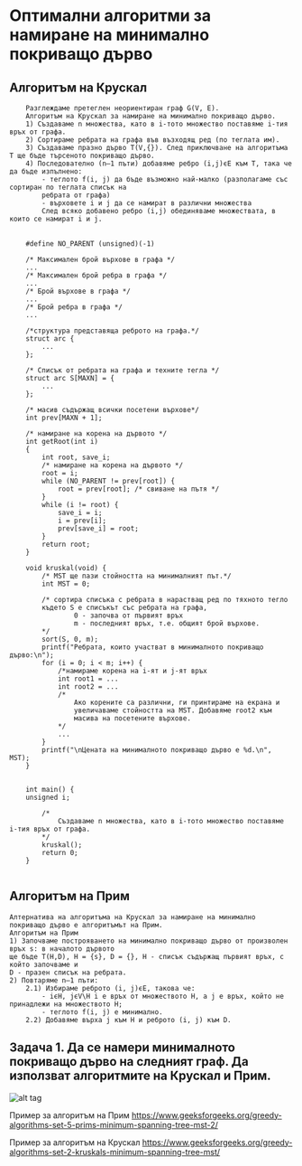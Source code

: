 
# Оптимални алгоритми за намиране на минимално покриващо дърво


## Алгоритъм на Крускал
```
    Разглеждаме претеглен неориентиран граф G(V, E).  
    Алгоритъм на Крускал за намиране на минимално покриващо дърво. 
    1) Създаваме n множества, като в i-тото множество поставяме i-тия връх от графа. 
    2) Сортираме ребрата на графа във възходящ ред (по теглата им). 
    3) Създаваме празно дърво T(V,{}). След приключване на алгоритъма T ще бъде търсеното покриващо дърво.  
    4) Последователно (n–1 пъти) добавяме ребро (i,j)ϵЕ към T, така че да бъде изпълнено: 
        - теглото f(i, j) да бъде възможно най-малко (разполагаме със сортиран по теглата списък на 
        ребрата от графа) 
        - върховете i и j да се намират в различни множества 
        След всяко добавено ребро (i,j) обединяваме множествата, в които се намират i и j.  
```
<pre>
    <code>
    #define NO_PARENT (unsigned)(-1)

    /* Максимален брой върхове в графа */
    ...
    /* Максимален брой ребра в графа */
    ...
    /* Брой върхове в графа */ 
    ...
    /* Брой ребра в графа */ 
    ...

    /*структура представяща реброто на графа.*/
    struct arc {
        ...
    };

    /* Списък от ребрата на графа и техните тегла */
    struct arc S[MAXN] = {  
        ...
    };

    /* масив съдържащ всички посетени върхове*/
    int prev[MAXN + 1];

    /* намиране на корена на дървото */
    int getRoot(int i)
    { 
        int root, save_i;
        /* намиране на корена на дървото */
        root = i;
        while (NO_PARENT != prev[root]) {
            root = prev[root]; /* свиване на пътя */
        }
        while (i != root) {
            save_i = i;
            i = prev[i];
            prev[save_i] = root;
        }
        return root;
    }

    void kruskal(void) { 
        /* MST ще пази стойността на минималният път.*/
        int MST = 0;

        /* сортира списъка с ребрата в нарастващ ред по тяхното тегло 
        където S е списъкът със ребрата на графа, 
                0 - започва от първият връх
                m - последният връх, т.е. общият брой върхове.
        */ 
        sort(S, 0, m);
        printf("Ребрата, които участват в минималното покриващо дърво:\n"); 
        for (i = 0; i < m; i++) {
            /*намираме корена на i-ят и j-ят връх
            int root1 = ...
            int root2 = ...
            /*
                Ако корените са различни, ги принтираме на екрана и 
                увеличаваме стойността на MST. Добавяме root2 към 
                масива на посетените върхове.
            */
            ...
        }
        printf("\nЦената на минималното покриващо дърво е %d.\n", MST); 
    }
    
    
    int main() {
    unsigned i;
        
        /*
            Създаваме n множества, като в i-тото множество поставяме i-тия връх от графа. 
        */
        kruskal();
        return 0;
    }
    </code>
</pre>

## Алгоритъм на Прим
```
Алтернатива нa алгоритъма на Крускал за намиране на минимално покриващо дърво е алгоритъмът на Прим.  
Алгоритъм на Прим 
1) Започваме построяването на минимално покриващо дърво от произволен връх s: в началото дървото 
ще бъде T(H,D), H = {s}, D = {}, H - списък съдържащ първият връх, с който започваме и 
D - празен списък на ребрата. 
2) Повтаряме n–1 пъти:  
    2.1) Избираме реброто (i, j)ϵЕ, такова че: 
        - iϵH, jϵV\H i e връх от множеството H, a j e връх, който не принадлежи на множеството H; 
        - теглото f(i, j) е минимално. 
    2.2) Добавяме върха j към H и реброто (i, j) към D. 
```

## Задача 1. Да се намери минималното покриващо дърво на следният граф. Да използват алгоритмите на Крускал и Прим.
![alt tag](https://github.com/milenaangelova1/DiscreteStructures/blob/master/images/graph2.PNG)


Пример за алгоритъм на Прим
https://www.geeksforgeeks.org/greedy-algorithms-set-5-prims-minimum-spanning-tree-mst-2/

Пример за алгоритъм на Крускал
https://www.geeksforgeeks.org/greedy-algorithms-set-2-kruskals-minimum-spanning-tree-mst/



